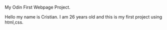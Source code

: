 My Odin First Webpage Project.

Hello my name is Cristian.
I am 26 years old and this is my first project using  html,css.
